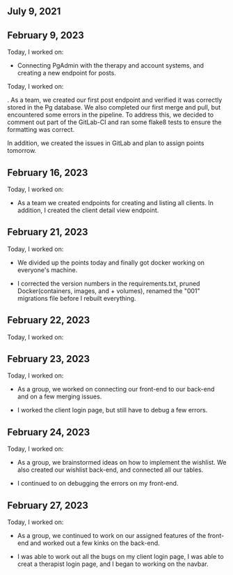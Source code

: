 ## July 9, 2021

## February 9, 2023

Today, I worked on:

* Connecting PgAdmin with the therapy and account systems, and creating a new endpoint for posts.

Today, I worked on:

.
As a team, we created our first post endpoint and verified it was correctly stored in the Pg database. We also completed our first merge and pull, but encountered some errors in the pipeline. To address this, we decided to comment out part of the GitLab-CI and ran some flake8 tests to ensure the formatting was correct.

In addition, we created the issues in GitLab and plan to assign points tomorrow.


## February 16, 2023

Today, I worked on:

* As a team we created endpoints for creating and listing all clients. In addition, I created the client detail view endpoint.

## February 21, 2023

Today, I worked on:

* We divided up the points today and finally got docker working on everyone's machine.

* I corrected the version numbers in the requirements.txt, pruned Docker(containers, images, and + volumes), renamed the "001" migrations file before I rebuilt everything.

## February 22, 2023

Today, I worked on:

## February 23, 2023

Today, I worked on:

* As a group, we worked on connecting our front-end to our back-end and on a few merging issues.

* I worked the client login page, but still have to debug a few errors.

## February 24, 2023

Today, I worked on:

* As a group, we brainstormed ideas on how to implement the wishlist. We also created our wishlist back-end, and connected all our tables.

* I continued to on debugging the errors on my front-end.

## February 27, 2023

Today, I worked on:

* As a group, we continued to work on our assigned features of the front-end and worked out a few kinks on the back-end.

* I was able to work out all the bugs on my client login page, I was able to creat a therapist login page, and I began to working on the navbar.
